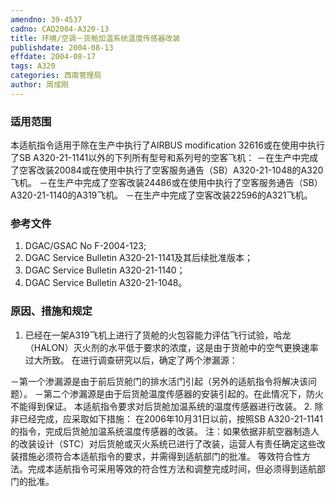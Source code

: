 ```yaml
---
amendno: 39-4537
cadno: CAD2004-A320-13
title: 环境/空调－货舱加温系统温度传感器改装
publishdate: 2004-08-13
effdate: 2004-08-17
tags: A320
categories: 西南管理局
author: 周成刚
---
```


### 适用范围 
本适航指令适用于除在生产中执行了AIRBUS modification 32616或在使用中执行了SB A320-21-1141以外的下列所有型号和系列号的空客飞机：
－在生产中完成了空客改装20084或在使用中执行了空客服务通告（SB）A320-21-1048的A320飞机。
－在生产中完成了空客改装24486或在使用中执行了空客服务通告（SB）A320-21-1140的A319飞机。 －在生产中完成了空客改装22596的A321飞机。

### 参考文件
1. DGAC/GSAC No F-2004-123; 
2. DGAC Service Bulletin A320-21-1141及其后续批准版本； 
3. DGAC Service Bulletin A320-21-1140； 
4. DGAC Service Bulletin A320-21-1048。


### 原因、措施和规定 
1. 已经在一架A319飞机上进行了货舱的火包容能力评估飞行试验，哈龙（HALON）灭火剂的水平低于要求的浓度，这是由于货舱中的空气更换速率过大所致。 在进行调查研究以后，确定了两个渗漏源： 
  
－第一个渗漏源是由于前后货舱门的排水活门引起（另外的适航指令将解决该问题）。 －第二个渗漏源是由于后货舱温度传感器的安装引起的。在此情况下，防火不能得到保证。 本适航指令要求对后货舱加温系统的温度传感器进行改装。 
2. 除非已经完成，应采取如下措施：
在2006年10月31日以前，按照SB A320-21-1141的指令，完成后货舱加温系统温度传感器的改装。 
注：如果依据非航空器制造人的改装设计（STC）对后货舱或灭火系统已进行了改装，运营人有责任确定这些改装措施必须符合本适航指令的要求，并需得到适航部门的批准。 
等效符合性方法。完成本适航指令可采用等效的符合性方法和调整完成时间，但必须得到适航部门的批准。
